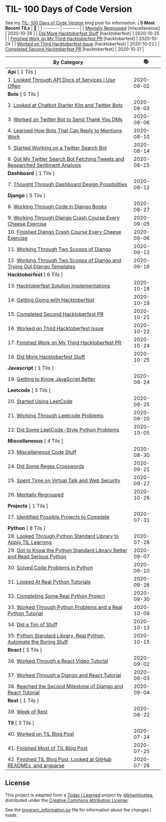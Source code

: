 # TIL- 100 Days of Code Version

See my [TIL- 100 Days of Code Version](https://github.com/KatherineMichel/portfolio/blob/master/regular-blog-posts/til-100-days-of-code-version.md) blog post for information.
| **5 Most Recent TILs** | :tada: |
| -------- | -------- |
| [Mentally Regrouped](miscellaneous/mentally-regrouped.md) [miscellaneous] | 2020-10-26 |
| [Did More Hacktoberfest Stuff](hacktoberfest/did-more-hacktoberfest-stuff.md) [hacktoberfest] | 2020-10-25 |
| [Finished Work on My Third Hacktoberfest PR](hacktoberfest/finished-work-on-my-third-hacktoberfest-pr.md) [hacktoberfest] | 2020-10-24 |
| [Worked on Third Hacktoberfest Issue](hacktoberfest/worked-on-third-hacktoberfest-issue.md) [hacktoberfest] | 2020-10-22 |
| [Completed Second Hacktoberfest PR](hacktoberfest/completed-second-hacktoberfest-pr.md) [hacktoberfest] | 2020-10-21 |

| **By Category** | :books: |
| -------- | -------- |
| **Api** [ 1 Tils ] | |
| 1. [Looked Through API Docs of Services I Use Often](api/looking-through-api-docs-of-services-i-use-often.md) | 2020-08-02 |
| **Bots** [ 5 Tils ] | |
| 2. [Looked at Chatbot Starter Kits and Twitter Bots](bots/looked-at-chatbot-starter-kits-and-twitter-bots.md) | 2020-08-03 |
| 3. [Worked on Twitter Bot to Send Thank You DMs](bots/worked-on-a-twitter-bot-to-send-thank-you-dms.md) | 2020-08-06 |
| 4. [Learned How Bots That Can Reply to Mentions Work](bots/learned-how-bots-that-can-reply-to-mentions-work.md) | 2020-08-10 |
| 5. [Started Working on a Twitter Search Bot](bots/started-working-on-a-tweet-search-bot.md) | 2020-08-14 |
| 6. [Got My Twitter Search Bot Fetching Tweets and Researched Sentiment Analysis](bots/got-my-twitter-search-bot-fetching-tweets-and-researched-sentiment-analysis.md) | 2020-08-15 |
| **Dashboard** [ 1 Tils ] | |
| 7. [Thought Through Dashboard Design Possibilities](dashboard/thought-through-dashboard-design-possibilities.md) | 2020-08-12 |
| **Django** [ 5 Tils ] | |
| 8. [Working Through Code in Django Books](django/working-through-code-in-django-books.md) | 2020-08-27 |
| 9. [Working Through Django Crash Course Every Cheese Exercise](django/working-through-django-crash-course-every-cheese-exercise.md) | 2020-09-05 |
| 10. [Finished Django Crash Course Every Cheese Exercise](django/finished-django-crash-course-every-cheese-exercise.md) | 2020-09-06 |
| 11. [Working Through Two Scoops of Django](django/working-through-two-scoops-of-django.md) | 2020-09-12 |
| 12. [Working Through Two Scoops of Django and Trying Out Django Templates](django/working-through-two-scoops-of-django-and-trying-out-django-templates.md) | 2020-09-16 |
| **Hacktoberfest** [ 6 Tils ] | |
| 13. [Hacktoberfest Solution Implementations](hacktoberfest/hacktoberfest-solution-implementations.md) | 2020-10-18 |
| 14. [Getting Going with Hacktoberfest](hacktoberfest/getting-going-with-hacktoberfest.md) | 2020-10-19 |
| 15. [Completed Second Hacktoberfest PR](hacktoberfest/completed-second-hacktoberfest-pr.md) | 2020-10-21 |
| 16. [Worked on Third Hacktoberfest Issue](hacktoberfest/worked-on-third-hacktoberfest-issue.md) | 2020-10-22 |
| 17. [Finished Work on My Third Hacktoberfest PR](hacktoberfest/finished-work-on-my-third-hacktoberfest-pr.md) | 2020-10-24 |
| 18. [Did More Hacktoberfest Stuff](hacktoberfest/did-more-hacktoberfest-stuff.md) | 2020-10-25 |
| **Javascript** [ 1 Tils ] | |
| 19. [Getting to Know JavaScript Better](javascript/getting-to-know-javascript-better.md) | 2020-08-24 |
| **Leetcode** [ 3 Tils ] | |
| 20. [Started Using LeetCode](leetcode/started-using-leetcode.md) | 2020-08-25 |
| 21. [Working Through Leetcode Problems](leetcode/working-through-leetcode-problems.md) | 2020-09-20 |
| 22. [Did Some LeetCode-Style Python Problems](leetcode/did-some-leetcode-style-python-problems.md) | 2020-10-05 |
| **Miscellaneous** [ 4 Tils ] | |
| 23. [Miscellaneous Code Stuff](miscellaneous/miscellaneous-code-stuff.md) | 2020-08-30 |
| 24. [Did Some Regex Crosswords](miscellaneous/did-some-regex-crosswords.md) | 2020-09-21 |
| 25. [Spent Time on Virtual Talk and Web Security](miscellaneous/spent-time-on-virtual-talk-and-web-security.md) | 2020-09-27 |
| 26. [Mentally Regrouped](miscellaneous/mentally-regrouped.md) | 2020-10-26 |
| **Projects** [ 1 Tils ] | |
| 27. [Identified Possible Projects to Complete](projects/identified-possible-projects-to-complete.md) | 2020-07-31 |
| **Python** [ 8 Tils ] | |
| 28. [Looked Through Python Standard Library to Apply TIL Learning](python/looked-through-python-standard-library-to-apply-til-learning.md) | 2020-07-28 |
| 29. [Got to Know the Python Standard Library Better and Read Serious Python](python/got-to-know-the-python-standard-library-better-and-read-serious-python.md) | 2020-09-07 |
| 30. [Solved Code Problems in Python](python/solved-code-problems-in-python.md) | 2020-09-10 |
| 31. [Looked At Real Python Tutorials](python/looked-at-real-python-tutorials.md) | 2020-09-28 |
| 32. [Completing Some Real Python Project](python/completing-some-real-python-projects.md) | 2020-09-30 |
| 33. [Worked Through Python Problems and a Real Python Tutorial](python/worked-through-python-problems-and-a-real-python-tutorial.md) | 2020-10-09 |
| 34. [Did a Ton of Stuff](python/did-a-ton-of-stuff.md) | 2020-10-13 |
| 35. [Python Standard Library, Real Python, Automate the Boring Stuff](python/python-standard-library-real-python-automate-the-boring-stuff.md) | 2020-10-15 |
| **React** [ 3 Tils ] | |
| 36. [Worked Through a React Video Tutorial](react/worked-through-a-react-video-tutorial.md) | 2020-09-02 |
| 37. [Worked Through a Django and React Tutorial](react/worked-through-a-django-and-react-tutorial.md) | 2020-09-03 |
| 38. [Reached the Second Milestone of Django and React Tutorial](react/reached-the-second-milestone-of-django-react-tutorial.md) | 2020-09-04 |
| **Rest** [ 1 Tils ] | |
| 39. [Week of Rest](rest/week-of-rest.md) | 2020-08-22 |
| **Til** [ 3 Tils ] | |
| 40. [Worked on TIL Blog Post](til/worked-on-til-blog-post.md) | 2020-07-24 |
| 41. [Finished Most of TIL Blog Post](til/finished-most-of-til-blog-post.md) | 2020-07-25 |
| 42. [Finished TIL Blog Post, Looked at GitHub READMEs, and argparse](til/finished-til-blog-post-looked-at-github-readmes-and-argparse.md) | 2020-07-26 |


## License

This project is adapted from a [Today I Learned](https://github.com/khanhicetea/today-i-learned/) project by [@khanhicetea](https://github.com/khanhicetea), distributed under the [Creative Commons Attribution License](http://creativecommons.org/licenses/by/3.0/). 

See the [program_information.py](program_information.py) file for information about the changes I made.
